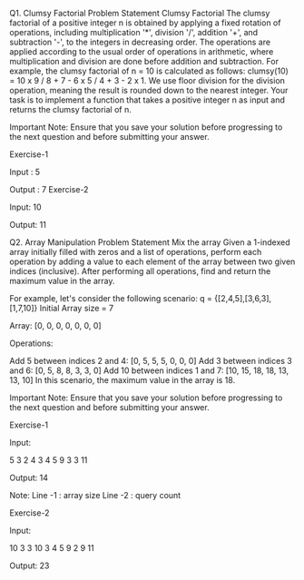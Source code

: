 Q1. Clumsy Factorial
Problem Statement
Clumsy Factorial
The clumsy factorial of a positive integer n is obtained by applying a fixed rotation of operations, including multiplication '*', division '/', addition '+', and subtraction '-', to the integers in decreasing order. The operations are applied according to the usual order of operations in arithmetic, where multiplication and division are done before addition and subtraction.
For example, the clumsy factorial of n = 10 is calculated as follows:
clumsy(10) = 10 x 9 / 8 + 7 - 6 x 5 / 4 + 3 - 2 x 1.
We use floor division for the division operation, meaning the result is rounded down to the nearest integer.
Your task is to implement a function that takes a positive integer n as input and returns the clumsy factorial of n.

Important Note:
Ensure that you save your solution before progressing to the next question and before submitting your answer.

Exercise-1

Input : 
5

Output :
7
Exercise-2

Input:
10

Output:
11

Q2. Array Manipulation
Problem Statement
Mix the array
Given a 1-indexed array initially filled with zeros and a list of operations, perform each operation by adding a value to each element of the array between two given indices (inclusive). After performing all operations, find and return the maximum value in the array.

For example, let's consider the following scenario:
q = {[2,4,5],[3,6,3],[1,7,10]}
Initial Array size = 7

Array: [0, 0, 0, 0, 0, 0, 0]

Operations:

Add 5 between indices 2 and 4: [0, 5, 5, 5, 0, 0, 0]
Add 3 between indices 3 and 6: [0, 5, 8, 8, 3, 3, 0]
Add 10 between indices 1 and 7: [10, 15, 18, 18, 13, 13, 10]
In this scenario, the maximum value in the array is 18.

Important Note: Ensure that you save your solution before progressing to the next question and before submitting your answer.

Exercise-1

Input:

5
3
2 4 3
4 5 9
3 3 11

Output:
14

Note:
Line -1 : array size
Line -2 : query count

Exercise-2

Input:

10
3
3 10 3
4 5 9
2 9 11

Output:
23